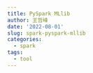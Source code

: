 ```yaml
---
title: PySpark MLlib
author: 王哲峰
date: '2022-08-01'
slug: spark-pyspark-mllib
categories:
  - spark
tags:
  - tool
---
```

